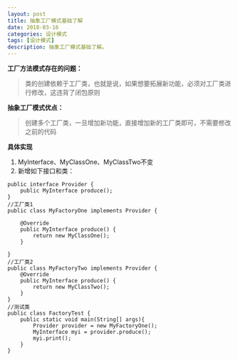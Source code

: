 ```yaml
---
layout: post
title: 抽象工厂模式基础了解
date: 2018-03-16
categories: 设计模式
tags: [设计模式]
description: 抽象工厂模式基础了解。
---
```


**工厂方法模式存在的问题：**
> 类的创建依赖于工厂类，也就是说，如果想要拓展新功能，必须对工厂类进行修改，这违背了闭包原则

**抽象工厂模式优点：**
> 创建多个工厂类，一旦增加新功能，直接增加新的工厂类即可，不需要修改之前的代码

**具体实现**
1. MyInterface、MyClassOne、MyClassTwo不变
2. 新增如下接口和类：
```$xslt
public interface Provider {
    public MyInterface produce(); 
}
//工厂类1
public class MyFactoryOne implements Provider {
 
    @Override
    public MyInterface produce() {
        return new MyClassOne();
    }
 
}
//工厂类2
public class MyFactoryTwo implements Provider {
    @Override
    public MyInterface produce() {
        return new MyClassTwo();
    }
}
//测试类
public class FactoryTest {
    public static void main(String[] args){ 
        Provider provider = new MyFactoryOne();
        MyInterface myi = provider.produce();
        myi.print();
    }
}
```